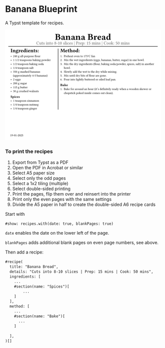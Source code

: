 # Banana Blueprint

A Typst template for recipes.

![alt text](thumbnail.png)

### To print the recipes

1. Export from Typst as a PDF
2. Open the PDF in Acrobat or similar
3. Select A5 paper size
4. Select only the odd pages
5. Select a 1x2 tiling (multiple)
6. Select double-sided printing
7. Print the pages, flip them over and reinsert into the printer
8. Print only the even pages with the same settings
9. Divide the A5 paper in half to create the double-sided A6 recipe cards

Start with

```typst
#show: recipes.with(date: true, blankPages: true)
```

`date` enables the date on the lower left of the page.

`blankPages` adds additional blank pages on even page numbers, see above.

Then add a recipe:

```typst
#recipe(
  title: "Banana Bread",
  details: "Cuts into 8-10 slices | Prep: 15 mins | Cook: 50 mins",
  ingredients: [
    ...
    #section(name: "Spices")[
        ...
    ]
  ],
  method: [
    ...
    #section(name: "Bake")[
      ...
    ]

  ],
)[]
```

